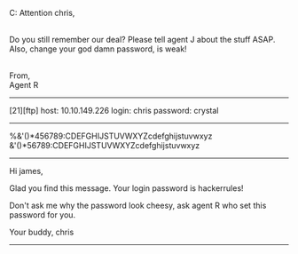 C: Attention chris, <br><br>

Do you still remember our deal? Please tell agent J about the stuff ASAP. Also, change your god damn password, is weak! <br><br>

From,<br>
Agent R

---------------------------------------------------------------------------------------------------------------------------------------------------

[21][ftp] host: 10.10.149.226   login: chris   password: crystal

---------------------------------------------------------------------------------------------------------------------------------------------------

%&'()*456789:CDEFGHIJSTUVWXYZcdefghijstuvwxyz
&'()*56789:CDEFGHIJSTUVWXYZcdefghijstuvwxyz

---------------------------------------------------------------------------------------------------------------------------------------------------

Hi james,

Glad you find this message. Your login password is hackerrules!

Don't ask me why the password look cheesy, ask agent R who set this password for you.

Your buddy,
chris

---------------------------------------------------------------------------------------------------------------------------------------------------
